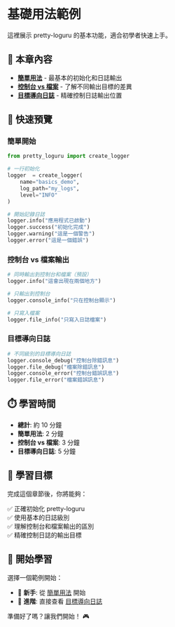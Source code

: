 # 基礎用法範例

這裡展示 pretty-loguru 的基本功能，適合初學者快速上手。

## 📖 本章內容

- **[簡單用法](./simple-usage)** - 最基本的初始化和日誌輸出
- **[控制台 vs 檔案](./console-vs-file)** - 了解不同輸出目標的差異
- **[目標導向日誌](./target-logging)** - 精確控制日誌輸出位置

## 🚀 快速預覽

### 簡單開始

```python
from pretty_loguru import create_logger

# 一行初始化
logger  = create_logger(
    name="basics_demo",
    log_path="my_logs",
    level="INFO"
)

# 開始記錄日誌
logger.info("應用程式已啟動")
logger.success("初始化完成")
logger.warning("這是一個警告")
logger.error("這是一個錯誤")
```

### 控制台 vs 檔案輸出

```python
# 同時輸出到控制台和檔案（預設）
logger.info("這會出現在兩個地方")

# 只輸出到控制台
logger.console_info("只在控制台顯示")

# 只寫入檔案
logger.file_info("只寫入日誌檔案")
```

### 目標導向日誌

```python
# 不同級別的目標導向日誌
logger.console_debug("控制台除錯訊息")
logger.file_debug("檔案除錯訊息")
logger.console_error("控制台錯誤訊息")
logger.file_error("檔案錯誤訊息")
```

## ⏱️ 學習時間

- **總計**: 約 10 分鐘
- **簡單用法**: 2 分鐘
- **控制台 vs 檔案**: 3 分鐘  
- **目標導向日誌**: 5 分鐘

## 🎯 學習目標

完成這個章節後，你將能夠：

✅ 正確初始化 pretty-loguru  
✅ 使用基本的日誌級別  
✅ 理解控制台和檔案輸出的區別  
✅ 精確控制日誌的輸出目標  

## 🚀 開始學習

選擇一個範例開始：

- 👶 **新手**: 從 [簡單用法](./simple-usage) 開始
- 🎯 **進階**: 直接查看 [目標導向日誌](./target-logging)

準備好了嗎？讓我們開始！ 🎮